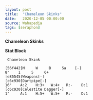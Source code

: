 ```yaml
---
layout: post
title:  "Chameleon Skinks"
date:   2020-12-05 00:00:00
source: Wahapedia
tags: [seraphon]
---
```


**Chameleon Skinks**

**Stat Block**
```
 Chameleon Skink
```

```
[56f442]M     W     B     Sa    [-]
8"    1     5     6+    
[e85545]Weapons[-]
[c6c930]Dartpipe[-]
16"    A:2    H:3+   W:4+   R:-    D:1   
[c6c930]Celestite Dagger[-]
1"     A:1    H:5+   W:5+   R:-    D:1   
```
    